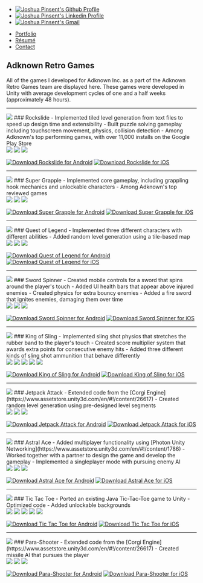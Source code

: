 <div class="media">
	<ul class="media">
		<a href="https://github.com/jpinsent" target="_blank">
			<li class="media"><img class="media" src="assets/images/social-media/GitHub-Mark-120px-plus.png" alt="Joshua Pinsent's Github Profile"></li>
		</a>
		<a href="https://www.linkedin.com/in/joshua-pinsent/" target="_blank">
			<li class="media"><img class="media" src="assets/images/social-media/linkedin-logo.png" alt="Joshua Pinsent's Linkedin Profile"></li>
		</a>
		<a href="mailto:joshpinsent@gmail.com">
			<li class="media"><img class="media" src="assets/images/social-media/gmail-logo-stretched.png" alt="Joshua Pinsent's Gmail"></li>
		</a>
	</ul>
</div>

<ul class="nav">
  <li class="nav"><a href="index.html">Portfolio</a></li>
  <li class="nav"><a href="resume.html">Résumé</a></li>
  <li class="nav"><a href="contact.html">Contact</a></li>
</ul>

## Adknown Retro Games
All of the games I developed for Adknown Inc. as a part of the Adknown Retro Games team are displayed here. These games were developed in Unity with average development cycles of one and a half weeks (approximately 48 hours).

-------------

<div class="block" markdown="1">
<img class="icon" src="assets/images/rockslideicon.png">
### Rockslide
- Implemented tiled level generation from text files to speed up design time and extensibility
- Built puzzle solving gameplay including touchscreen movement, physics, collision detection
- Among Adknown's top performing games, with over 11,000 installs on the Google Play Store
</div>

<img class="landscape" src="assets/images/rockslide/screenshot0.png">
<img class="landscape" src="assets/images/rockslide/screenshot2.png">
<img class="landscape" src="assets/images/rockslide/screenshot3.png">

<a href="https://play.google.com/store/apps/details?id=com.adknown.rockslide" target="_blank"><img class="badge" src="assets/images/google-play-badge.png" alt="Download Rockslide for Android"></a>
<a href="https://itunes.apple.com/us/app/rockslide-adknown-retro-games/id1255646868" target="_blank"><img class="badge" src="assets/images/itunes-badge.svg" alt="Download Rockslide for iOS"></a>

-------------
<div class="block" markdown="1">
<img class="icon" src="assets/images/supergrappleicon.png">
### Super Grapple
- Implemented core gameplay, including grappling hook mechanics and unlockable characters
- Among Adknown's top reviewed games
</div>

<img class="landscape" src="assets/images/super-grapple/screenshot0.png">
<img class="landscape" src="assets/images/super-grapple/screenshot1.png">
<img class="landscape" src="assets/images/super-grapple/screenshot2.png">

<a href="https://play.google.com/store/apps/details?id=com.adknown.supergrapple" target="_blank"><img class="badge" src="assets/images/google-play-badge.png" alt="Download Super Grapple for Android"></a>
<a href="https://itunes.apple.com/us/app/super-grapple/id1245782227" target="_blank"><img class="badge" src="assets/images/itunes-badge.svg" alt="Download Super Grapple for iOS"></a>

-------------
<div class="block" markdown="1">
<img class="icon" src="assets/images/questoflegendicon.png">
### Quest of Legend
- Implemented three different characters with different abilities
- Added random level generation using a tile-based map
</div>

<img class="landscape" src="assets/images/quest-of-legend/screenshot0.png">
<img class="landscape" src="assets/images/quest-of-legend/screenshot1.png">
<img class="landscape" src="assets/images/quest-of-legend/screenshot2.png">

<a href="https://play.google.com/store/apps/details?id=com.adknown.questoflegend" target="_blank"><img class="badge" src="assets/images/google-play-badge.png" alt="Download Quest of Legend for Android"></a>
<a href="https://itunes.apple.com/us/app/quest-of-legend/id1255650713" target="_blank"><img class="badge" src="assets/images/itunes-badge.svg" alt="Download Quest of Legend for iOS"></a>

-------------
<div class="block" markdown="1">
<img class="icon" src="assets/images/swordspinnericon.png">
### Sword Spinner
- Created mobile controls for a sword that spins around the player's touch
- Added UI health bars that appear above injured enemies
- Created physics for extra bouncy enemies
- Added a fire sword that ignites enemies, damaging them over time
</div>

<img class="landscape" src="assets/images/sword-spinner/screenshot0.png">
<img class="landscape" src="assets/images/sword-spinner/screenshot1.png">
<img class="landscape" src="assets/images/sword-spinner/screenshot2.png">

<a href="https://play.google.com/store/apps/details?id=com.adknown.swordspinner" target="_blank"><img class="badge" src="assets/images/google-play-badge.png" alt="Download Sword Spinner for Android"></a>
<a href="https://itunes.apple.com/us/app/sword-spinner/id1246395707" target="_blank"><img class="badge" src="assets/images/itunes-badge.svg" alt="Download Sword Spinner for iOS"></a>


-------------
<div class="block" markdown="1">
<img class="icon" src="assets/images/kingofslingicon.png">
### King of Sling
- Implemented sling shot physics that stretches the rubber band to the player's touch
- Created score multiplier system that awards extra points for consecutive enemy hits
- Added three different kinds of sling shot ammunition that behave differently
</div>

<img class="portrait" src="assets/images/king-of-sling/screenshot0.png">
<img class="portrait" src="assets/images/king-of-sling/screenshot5.png">
<img class="portrait" src="assets/images/king-of-sling/screenshot6.png">
<img class="portrait" src="assets/images/king-of-sling/screenshot7.png">
<img class="portrait" src="assets/images/king-of-sling/screenshot8.png">

<a href="https://play.google.com/store/apps/details?id=com.adknown.kingofsling" target="_blank"><img class="badge" src="assets/images/google-play-badge.png" alt="Download King of Sling for Android"></a>
<a href="https://itunes.apple.com/us/app/king-of-sling/id1246756590" target="_blank"><img class="badge" src="assets/images/itunes-badge.svg" alt="Download King of Sling for iOS"></a>

-------------
<div class="block" markdown="1">
<img class="icon" src="assets/images/jetpackattackicon.png">
### Jetpack Attack
- Extended code from the [Corgi Engine](https://www.assetstore.unity3d.com/en/#!/content/26617)
- Created random level generation using pre-designed level segments
</div>

<img class="landscape" src="assets/images/jetpack-attack/screenshot0.png">
<img class="landscape" src="assets/images/jetpack-attack/screenshot1.png">
<img class="landscape" src="assets/images/jetpack-attack/screenshot2.png">

<a href="https://play.google.com/store/apps/details?id=com.adknown.jetpackattack" target="_blank"><img class="badge" src="assets/images/google-play-badge.png" alt="Download Jetpack Attack for Android"></a>
<a href="https://itunes.apple.com/us/app/jetpack-attack/id1250149892" target="_blank"><img class="badge" src="assets/images/itunes-badge.svg" alt="Download Jetpack Attack for iOS"></a>

-------------
<div class="block" markdown="1">
<img class="icon" src="assets/images/astralaceicon.png">
### Astral Ace
- Added multiplayer functionality using [Photon Unity Networking](https://www.assetstore.unity3d.com/en/#!/content/1786)
- Worked together with a partner to design the game and develop the gameplay
- Implemented a singleplayer mode with pursuing enemy AI
</div>

<img class="landscape" src="assets/images/astral-ace/screenshot0.png">
<img class="landscape" src="assets/images/astral-ace/screenshot1.png">
<img class="landscape" src="assets/images/astral-ace/screenshot2.png">

<a href="https://play.google.com/store/apps/details?id=com.adknown.astralace" target="_blank"><img class="badge" src="assets/images/google-play-badge.png" alt="Download Astral Ace for Android"></a>
<a href="https://itunes.apple.com/ca/app/astral-ace/id1252779846?mt=8" target="_blank"><img class="badge" src="assets/images/itunes-badge.svg" alt="Download Astral Ace for iOS"></a>

-------------
<div class="block" markdown="1">
<img class="icon" src="assets/images/tictactoeicon.png">
### Tic Tac Toe
- Ported an existing Java Tic-Tac-Toe game to Unity
- Optimized code
- Added unlockable backgrounds
</div>

<img class="portrait" src="assets/images/tic-tac-toe/screenshot0.png">
<img class="portrait" src="assets/images/tic-tac-toe/screenshot1.png">
<img class="portrait" src="assets/images/tic-tac-toe/screenshot2.png">
<img class="portrait" src="assets/images/tic-tac-toe/screenshot3.png">
<img class="portrait" src="assets/images/tic-tac-toe/screenshot4.png">

<a href="https://play.google.com/store/apps/details?id=com.adknown.tic_tac_toe" target="_blank"><img class="badge" src="assets/images/google-play-badge.png" alt="Download Tic Tac Toe for Android"></a>
<a href="https://itunes.apple.com/US/app/id1261909745?mt=8" target="_blank"><img class="badge" src="assets/images/itunes-badge.svg" alt="Download Tic Tac Toe for iOS"></a>

-------------
<div class="block" markdown="1">
<img class="icon" src="assets/images/parashootericon.png">
### Para-Shooter
- Extended code from the [Corgi Engine](https://www.assetstore.unity3d.com/en/#!/content/26617)
- Created missile AI that pursues the player
</div>

<img class="landscape" src="assets/images/para-shooter/screenshot0.png">
<img class="landscape" src="assets/images/para-shooter/screenshot1.png">
<img class="landscape" src="assets/images/para-shooter/screenshot2.png">

<a href="https://play.google.com/store/apps/details?id=com.adknown.parashooter" target="_blank"><img class="badge" src="assets/images/google-play-badge.png" alt="Download Para-Shooter for Android"></a>
<a href="https://itunes.apple.com/us/app/para-shooter/id1265134682?mt=8" target="_blank"><img class="badge" src="assets/images/itunes-badge.svg" alt="Download Para-Shooter for iOS"></a>
